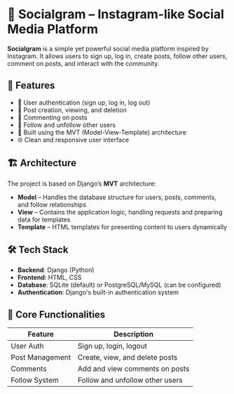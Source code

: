 # 📸 Socialgram – Instagram-like Social Media Platform

**Socialgram** is a simple yet powerful social media platform inspired by Instagram. It allows users to sign up, log in, create posts, follow other users, comment on posts, and interact with the community.

## 🚀 Features

- 🔐 User authentication (sign up, log in, log out)
- 📝 Post creation, viewing, and deletion
- 💬 Commenting on posts
- 👥 Follow and unfollow other users
- 🧱 Built using the MVT (Model-View-Template) architecture
- 🌐 Clean and responsive user interface

## 🏗️ Architecture

The project is based on Django’s **MVT** architecture:

- **Model** – Handles the database structure for users, posts, comments, and follow relationships
- **View** – Contains the application logic, handling requests and preparing data for templates
- **Template** – HTML templates for presenting content to users dynamically

## 🛠️ Tech Stack

- **Backend**: Django (Python)
- **Frontend**: HTML, CSS
- **Database**: SQLite (default) or PostgreSQL/MySQL (can be configured)
- **Authentication**: Django's built-in authentication system

## 📸 Core Functionalities

| Feature           | Description                                                  |
|-------------------|--------------------------------------------------------------|
| User Auth         | Sign up, login, logout                                       |
| Post Management   | Create, view, and delete posts                               |
| Comments          | Add and view comments on posts                               |
| Follow System     | Follow and unfollow other users                              |


